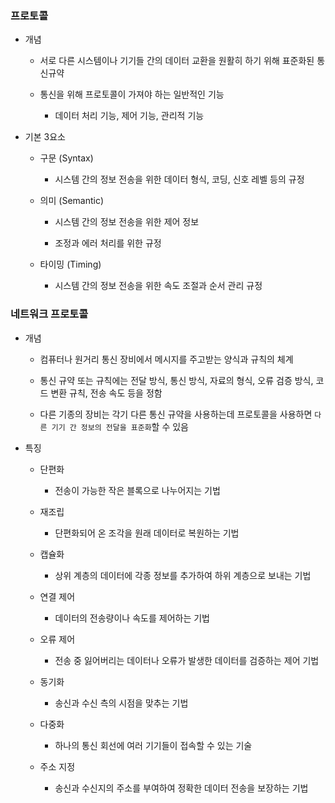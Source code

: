 ### 프로토콜

- 개념
  
  - 서로 다른 시스템이나 기기들 간의 데이터 교환을 원활히 하기 위해 표준화된 통신규약
  
  - 통신을 위해 프로토콜이 가져야 하는 일반적인 기능
    
    - 데이터 처리 기능, 제어 기능, 관리적 기능

- 기본 3요소
  
  - 구문 (Syntax)
    
    - 시스템 간의 정보 전송을 위한 데이터 형식, 코딩, 신호 레벨 등의 규정
  
  - 의미 (Semantic)
    
    - 시스템 간의 정보 전송을 위한 제어 정보
    
    - 조정과 에러 처리를 위한 규정
  
  - 타이밍 (Timing)
    
    - 시스템 간의 정보 전송을 위한 속도 조절과 순서 관리 규정

### 네트워크 프로토콜

- 개념
  
  - 컴퓨터나 원거리 통신 장비에서 메시지를 주고받는 양식과 규칙의 체계
  
  - 통신 규약 또는 규칙에는 전달 방식, 통신 방식, 자료의 형식, 오류 검증 방식, 코드 변환 규칙, 전송 속도 등을 정함
  
  - 다른 기종의 장비는 각기 다른 통신 규약을 사용하는데 프로토콜을 사용하면 `다른 기기 간 정보의 전달을 표준화`할 수 있음

- 특징
  
  - 단편화
    
    - 전송이 가능한 작은 블록으로 나누어지는 기법
  
  - 재조립
    
    - 단편화되어 온 조각을 원래 데이터로 복원하는 기법
  
  - 캡슐화
    
    - 상위 계층의 데이터에 각종 정보를 추가하여 하위 계층으로 보내는 기법
  
  - 연결 제어
    
    - 데이터의 전송량이나 속도를 제어하는 기법
  
  - 오류 제어
    
    - 전송 중 잃어버리는 데이터나 오류가 발생한 데이터를 검증하는 제어 기법
  
  - 동기화
    
    - 송신과 수신 측의 시점을 맞추는 기법
  
  - 다중화
    
    - 하나의 통신 회선에 여러 기기들이 접속할 수 있는 기술
  
  - 주소 지정
    
    - 송신과 수신지의 주소를 부여하여 정확한 데이터 전송을 보장하는 기법